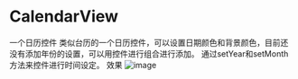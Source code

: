 # CalendarView
一个日历控件
类似台历的一个日历控件，可以设置日期颜色和背景颜色，目前还没有添加年份的设置，可以用控件进行组合进行添加。
通过setYear和setMonth方法来控件进行时间设定。
效果
![image](http://www.baidu.com/img/bdlogo.gif)
